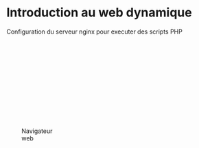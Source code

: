# Introduction au web dynamique
Configuration du serveur nginx pour executer des scripts PHP

<mdi-desktop-tower-monitor class="text-7xl text-gray" style="position: absolute; top: 140px;"/>
<p style="position: absolute; top: 220px; left: 35px;">Navigateur web</p>

<arrow x1="180" y1="170" x2="530" y2="170" class="text-gray" width="2"/>
<arrow x1="530" y1="200" x2="180" y2="200" class="text-gray" width="2"/>

<mdi-server class="text-7xl text-gray" style="position: absolute; top: 140px; right: 310px;" />
<p style="position: absolute; top: 220px; right: 300px;">Serveur web</p>

<arrow x1="700" y1="170" x2="790" y2="170" class="text-gray" width="2"/>
<arrow x1="790" y1="200" x2="700" y2="200" class="text-gray" width="2"/>

<mdi-language-php class="text-7xl text-gray" style="position: absolute; top: 140px; right: 70px;" />
<p style="position: absolute; top: 220px; right: 60px;">Serveur PHP</p>

<div style="margin-top: 160px;">

```php
#index.php
<!DOCTYPE html>
<html lang="fr">
  <head>
    <meta charset="utf-8"/>
    <title>Ma page de test</title>
    <link href="style.css" rel="stylesheet"/>
    <script src="app.js"></script>
  </head>
  <body>
    <h1>Titre <?php echo("hello"); ?></h1>
  </body>
</html>
```

</div>